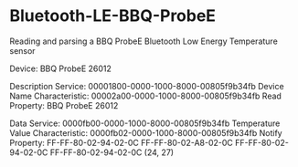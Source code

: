 # Bluetooth-LE-BBQ-ProbeE
Reading and parsing a BBQ ProbeE Bluetooth Low Energy Temperature sensor

Device: BBQ ProbeE 26012

Description Service: 00001800-0000-1000-8000-00805f9b34fb
  Device Name Characteristic:  00002a00-0000-1000-8000-00805f9b34fb
  Read Property: BBQ ProbeE 26012
  

Data Service: 0000fb00-0000-1000-8000-00805f9b34fb
  Temperature Value Characteristic: 0000fb02-0000-1000-8000-00805f9b34fb
  Notify Property: FF-FF-80-02-94-02-0C
                   FF-FF-80-02-A8-02-0C
                   FF-FF-80-02-94-02-0C
                   FF-FF-80-02-94-02-0C (24, 27)
